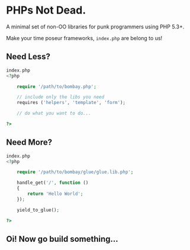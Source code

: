 # PHPs Not Dead.

A minimal set of non-OO libraries for punk programmers using PHP 5.3+.

Make your time poseur frameworks, `index.php` are belong to us!

## Need Less?
``` php
index.php
<?php

	require '/path/to/bombay.php';

	// include only the libs you need
	requires ('helpers', 'template', 'form');

	// do what you want to do...

?>
```


## Need More?

``` php
index.php
<?php

	require '/path/to/bombay/glue/glue.lib.php';

	handle_get('/', function ()
	{
		return 'Hello World';
	});

	yield_to_glue();

?>
```

## Oi! Now go build something...
